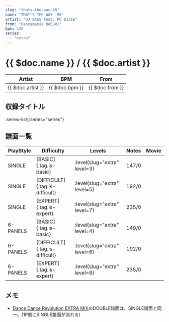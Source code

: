```yaml
---
slug: "thats-the-way-98"
name: "THAT'S THE WAY '98"
artist: "DJ BASS feat. MC DIXIE"
from: "Dancemania BASS#1"
bpm: 126
series:
  - "extra"
---
```


# {{ $doc.name }} / {{ $doc.artist }}

|Artist|BPM|From|
|------|---|----|
|{{ $doc.artist }}|{{ $doc.bpm }}|{{ $doc.from }}|

## 収録タイトル

:series-list{:series="series"}

## 譜面一覧

|PlayStyle|Difficulty|Levels|Notes|Movie|
|---------|----------|------|-----|-----|
|SINGLE|[BASIC]{.tag.is-basic}|:level{slug="extra" level=3}|147/0||
|SINGLE|[DIFFICULT]{.tag.is-difficult}|:level{slug="extra" level=5}|192/0||
|SINGLE|[EXPERT]{.tag.is-expert}|:level{slug="extra" level=7}|235/0||
|6-PANELS|[BASIC]{.tag.is-basic}|:level{slug="extra" level=4}|149/0||
|6-PANELS|[DIFFICULT]{.tag.is-difficult}|:level{slug="extra" level=6}|192/0||
|6-PANELS|[EXPERT]{.tag.is-expert}|:level{slug="extra" level=8}|235/0||

## メモ

- [Dance Dance Revolution EXTRA MIX](/series/extra)のDOUBLE譜面は、SINGLE譜面と同一。(1P側にSINGLE譜面が流れる)
